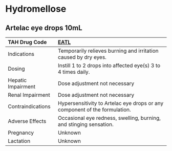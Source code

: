 # Hydromellose

## Artelac eye drops 10mL

| TAH Drug Code      | [EATL](https://www.tahsda.org.tw/drugs/hissearch.php?drug_code=EATL)       |
|:-------------------|:---------------------------------------------------------------------------|
| Indications        | Temporarily relieves burning and irritation caused by dry eyes.            |
| Dosing             | Instill 1 to 2 drops into affected eye(s) 3 to 4 times daily.              |
| Hepatic Impairment | Dose adjustment not necessary                                              |
| Renal Impairment   | Dose adjustment not necessary                                              |
| Contraindications  | Hypersensitivity to Artelac eye drops or any component of the formulation. |
| Adverse Effects    | Occasional eye redness, swelling, burning, and stinging sensation.         |
| Pregnancy          | Unknown                                                                    |
| Lactation          | Unknown                                                                    |

